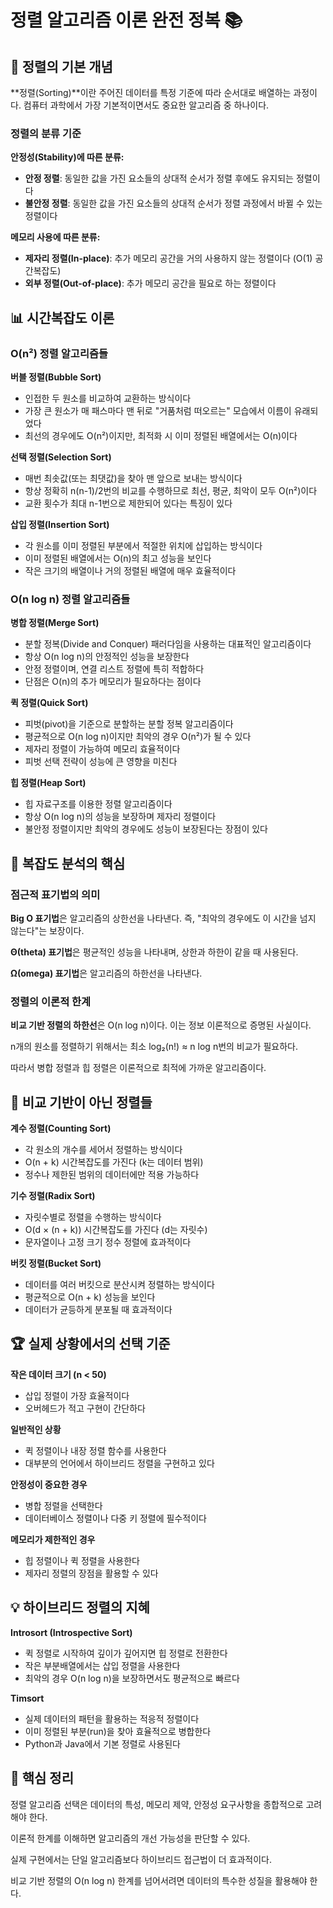 # 정렬 알고리즘 이론 완전 정복 📚

## 🎯 정렬의 기본 개념

**정렬(Sorting)**이란 주어진 데이터를 특정 기준에 따라 순서대로 배열하는 과정이다. 컴퓨터 과학에서 가장 기본적이면서도 중요한 알고리즘 중 하나이다.

### 정렬의 분류 기준

**안정성(Stability)에 따른 분류:**

- **안정 정렬**: 동일한 값을 가진 요소들의 상대적 순서가 정렬 후에도 유지되는 정렬이다
- **불안정 정렬**: 동일한 값을 가진 요소들의 상대적 순서가 정렬 과정에서 바뀔 수 있는 정렬이다

**메모리 사용에 따른 분류:**

- **제자리 정렬(In-place)**: 추가 메모리 공간을 거의 사용하지 않는 정렬이다 (O(1) 공간복잡도)
- **외부 정렬(Out-of-place)**: 추가 메모리 공간을 필요로 하는 정렬이다

## 📊 시간복잡도 이론

### O(n²) 정렬 알고리즘들

**버블 정렬(Bubble Sort)**

- 인접한 두 원소를 비교하여 교환하는 방식이다
- 가장 큰 원소가 매 패스마다 맨 뒤로 "거품처럼 떠오르는" 모습에서 이름이 유래되었다
- 최선의 경우에도 O(n²)이지만, 최적화 시 이미 정렬된 배열에서는 O(n)이다

**선택 정렬(Selection Sort)**

- 매번 최솟값(또는 최댓값)을 찾아 맨 앞으로 보내는 방식이다
- 항상 정확히 n(n-1)/2번의 비교를 수행하므로 최선, 평균, 최악이 모두 O(n²)이다
- 교환 횟수가 최대 n-1번으로 제한되어 있다는 특징이 있다

**삽입 정렬(Insertion Sort)**

- 각 원소를 이미 정렬된 부분에서 적절한 위치에 삽입하는 방식이다
- 이미 정렬된 배열에서는 O(n)의 최고 성능을 보인다
- 작은 크기의 배열이나 거의 정렬된 배열에 매우 효율적이다

### O(n log n) 정렬 알고리즘들

**병합 정렬(Merge Sort)**

- 분할 정복(Divide and Conquer) 패러다임을 사용하는 대표적인 알고리즘이다
- 항상 O(n log n)의 안정적인 성능을 보장한다
- 안정 정렬이며, 연결 리스트 정렬에 특히 적합하다
- 단점은 O(n)의 추가 메모리가 필요하다는 점이다

**퀵 정렬(Quick Sort)**

- 피벗(pivot)을 기준으로 분할하는 분할 정복 알고리즘이다
- 평균적으로 O(n log n)이지만 최악의 경우 O(n²)가 될 수 있다
- 제자리 정렬이 가능하여 메모리 효율적이다
- 피벗 선택 전략이 성능에 큰 영향을 미친다

**힙 정렬(Heap Sort)**

- 힙 자료구조를 이용한 정렬 알고리즘이다
- 항상 O(n log n)의 성능을 보장하며 제자리 정렬이다
- 불안정 정렬이지만 최악의 경우에도 성능이 보장된다는 장점이 있다

## 🧮 복잡도 분석의 핵심

### 점근적 표기법의 의미

**Big O 표기법**은 알고리즘의 상한선을 나타낸다. 즉, "최악의 경우에도 이 시간을 넘지 않는다"는 보장이다.

**Θ(theta) 표기법**은 평균적인 성능을 나타내며, 상한과 하한이 같을 때 사용된다.

**Ω(omega) 표기법**은 알고리즘의 하한선을 나타낸다.

### 정렬의 이론적 한계

**비교 기반 정렬의 하한선**은 O(n log n)이다. 이는 정보 이론적으로 증명된 사실이다.

n개의 원소를 정렬하기 위해서는 최소 log₂(n!) ≈ n log n번의 비교가 필요하다.

따라서 병합 정렬과 힙 정렬은 이론적으로 최적에 가까운 알고리즘이다.

## 🎲 비교 기반이 아닌 정렬들

**계수 정렬(Counting Sort)**

- 각 원소의 개수를 세어서 정렬하는 방식이다
- O(n + k) 시간복잡도를 가진다 (k는 데이터 범위)
- 정수나 제한된 범위의 데이터에만 적용 가능하다

**기수 정렬(Radix Sort)**

- 자릿수별로 정렬을 수행하는 방식이다
- O(d × (n + k)) 시간복잡도를 가진다 (d는 자릿수)
- 문자열이나 고정 크기 정수 정렬에 효과적이다

**버킷 정렬(Bucket Sort)**

- 데이터를 여러 버킷으로 분산시켜 정렬하는 방식이다
- 평균적으로 O(n + k) 성능을 보인다
- 데이터가 균등하게 분포될 때 효과적이다

## 🏆 실제 상황에서의 선택 기준

**작은 데이터 크기 (n < 50)**

- 삽입 정렬이 가장 효율적이다
- 오버헤드가 적고 구현이 간단하다

**일반적인 상황**

- 퀵 정렬이나 내장 정렬 함수를 사용한다
- 대부분의 언어에서 하이브리드 정렬을 구현하고 있다

**안정성이 중요한 경우**

- 병합 정렬을 선택한다
- 데이터베이스 정렬이나 다중 키 정렬에 필수적이다

**메모리가 제한적인 경우**

- 힙 정렬이나 퀵 정렬을 사용한다
- 제자리 정렬의 장점을 활용할 수 있다

## 💡 하이브리드 정렬의 지혜

**Introsort (Introspective Sort)**

- 퀵 정렬로 시작하여 깊이가 깊어지면 힙 정렬로 전환한다
- 작은 부분배열에서는 삽입 정렬을 사용한다
- 최악의 경우 O(n log n)을 보장하면서도 평균적으로 빠르다

**Timsort**

- 실제 데이터의 패턴을 활용하는 적응적 정렬이다
- 이미 정렬된 부분(run)을 찾아 효율적으로 병합한다
- Python과 Java에서 기본 정렬로 사용된다

## 🎯 핵심 정리

정렬 알고리즘 선택은 데이터의 특성, 메모리 제약, 안정성 요구사항을 종합적으로 고려해야 한다.

이론적 한계를 이해하면 알고리즘의 개선 가능성을 판단할 수 있다.

실제 구현에서는 단일 알고리즘보다 하이브리드 접근법이 더 효과적이다.

비교 기반 정렬의 O(n log n) 한계를 넘어서려면 데이터의 특수한 성질을 활용해야 한다.
